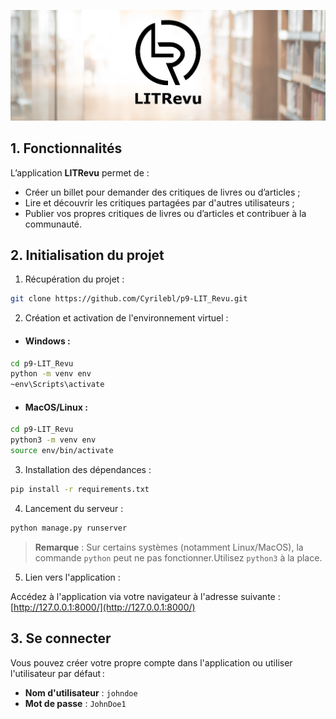 ![LITRevu banner](images/LIT_revu_banner.png)

## 1. Fonctionnalités

L’application **LITRevu** permet de :

- Créer un billet pour demander des critiques de livres ou d’articles ;
- Lire et découvrir les critiques partagées par d'autres utilisateurs ;
- Publier vos propres critiques de livres ou d’articles et contribuer à la communauté.

## 2. Initialisation du projet

1. Récupération du projet :

```bash
git clone https://github.com/Cyrilebl/p9-LIT_Revu.git
```

2. Création et activation de l'environnement virtuel :

- #### Windows :

```bash
cd p9-LIT_Revu
python -m venv env
~env\Scripts\activate
```

- #### MacOS/Linux :

```bash
cd p9-LIT_Revu
python3 -m venv env
source env/bin/activate
```

3. Installation des dépendances :

```bash
pip install -r requirements.txt
```

4. Lancement du serveur :

```bash
python manage.py runserver
```

> **Remarque** : Sur certains systèmes (notamment Linux/MacOS), la commande `python` peut ne pas fonctionner.Utilisez `python3` à la place.

5. Lien vers l'application :

Accédez à l'application via votre navigateur à l'adresse suivante :  
[http://127.0.0.1:8000/](http://127.0.0.1:8000/)

## 3. Se connecter

Vous pouvez créer votre propre compte dans l'application ou utiliser l'utilisateur par défaut :

- **Nom d'utilisateur** : `johndoe`
- **Mot de passe** : `JohnDoe1`

